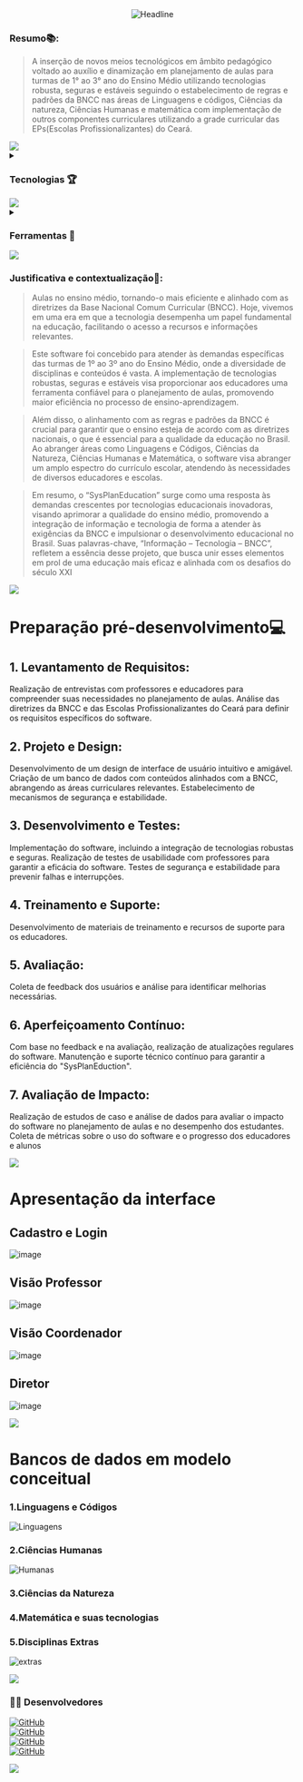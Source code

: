  <div align="center">
<img src="https://readme-typing-svg.herokuapp.com?color=%236FDA44&size=32&center=true&vCenter=true&width=600&height=50&lines=SysPlanEducation+%F0%9F%91%8B;Software+de+auxilio+pedagogico;" alt="Headline" />
 </div>
 
### Resumo📚:

> A inserção de novos meios tecnológicos em âmbito pedagógico voltado ao auxílio e dinamização em planejamento de aulas para turmas de 1° ao 3° ano do Ensino Médio utilizando tecnologias robusta, seguras e estáveis seguindo o estabelecimento de regras e padrões da BNCC nas áreas de  Linguagens e códigos, Ciências da natureza, Ciências Humanas e matemática com implementação de outros componentes curriculares utilizando a grade curricular das EPs(Escolas Profissionalizantes) do Ceará. 

<img src="https://user-images.githubusercontent.com/73097560/115834477-dbab4500-a447-11eb-908a-139a6edaec5c.gif">


<details><summary> <h3> Tecnologias 🏆</h3></summary>

----
	
<p align="center"> <div align="left">
  <img src="https://skillicons.dev/icons?i=html" height="40" alt="html5 logo"  />
  <img width="12" />
  <img src="https://skillicons.dev/icons?i=css" height="40" alt="css3 logo"  />
  <img width="12" />
  <img src="https://cdn.jsdelivr.net/gh/devicons/devicon/icons/javascript/javascript-original.svg" height="40" alt="javascript logo"  />
  <img width="12" />
  <img src="https://skillicons.dev/icons?i=php" height="40" alt="php logo"  />
  <img width="12" />
  <img src="https://skillicons.dev/icons?i=mysql" height="40" alt="mysql logo"  />
</div></p>
	
</details>

<img src="https://user-images.githubusercontent.com/73097560/115834477-dbab4500-a447-11eb-908a-139a6edaec5c.gif">

<details><summary> <h3> Ferramentas 💾 </h3></summary>

----
	
<p align="center"> <div align="left">
  <img src="https://skillicons.dev/icons?i=figma" height="40" alt="figma logo"  />
  <img width="12" />
  <img src="https://skillicons.dev/icons?i=vscode" height="40" alt="vscode logo"  />
  <img width="12" />
  <img src="https://skillicons.dev/icons?i=eclipse" height="40" alt="eclipseide logo"  />
  <img width="12" />
  <img src="https://skillicons.dev/icons?i=gcp" height="40" alt="googlecloud logo"  />
  <img width="12" />
  <img src="https://skillicons.dev/icons?i=github" height="40" alt="github logo"  />
</div>></p>
	
</details>

<img src="https://user-images.githubusercontent.com/73097560/115834477-dbab4500-a447-11eb-908a-139a6edaec5c.gif">

### Justificativa e contextualização🎲:

> Aulas no ensino médio, tornando-o mais eficiente e alinhado com as diretrizes da Base Nacional Comum Curricular (BNCC). Hoje, vivemos em uma era em que a tecnologia desempenha um papel fundamental na educação, facilitando o acesso a recursos e informações relevantes.

> Este software foi concebido para atender às demandas específicas das turmas de 1º ao 3º ano do Ensino Médio, onde a diversidade de disciplinas e conteúdos é vasta. A implementação de tecnologias robustas, seguras e estáveis visa proporcionar aos educadores uma ferramenta confiável para o planejamento de aulas, promovendo maior eficiência no processo de ensino-aprendizagem.

>Além disso, o alinhamento com as regras e padrões da BNCC é crucial para garantir que o ensino esteja de acordo com as diretrizes nacionais, o que é essencial para a qualidade da educação no Brasil. Ao abranger áreas como Linguagens e Códigos, Ciências da Natureza, Ciências Humanas e Matemática, o software visa abranger um amplo espectro do currículo escolar, atendendo às necessidades de diversos educadores e escolas.

> Em resumo, o “SysPlanEducation” surge como uma resposta às demandas crescentes por tecnologias educacionais inovadoras, visando aprimorar a qualidade do ensino médio, promovendo a integração de informação e tecnologia de forma a atender às exigências da BNCC e impulsionar o desenvolvimento educacional no Brasil. Suas palavras-chave, “Informação – Tecnologia – BNCC”, refletem a essência desse projeto, que busca unir esses elementos em prol de uma educação mais eficaz e alinhada com os desafios do século XXI

<img src="https://user-images.githubusercontent.com/73097560/115834477-dbab4500-a447-11eb-908a-139a6edaec5c.gif">

# Preparação pré-desenvolvimento💻

## 1. Levantamento de Requisitos:
Realização de entrevistas com professores e educadores para compreender suas necessidades no planejamento de aulas.
Análise das diretrizes da BNCC e das Escolas Profissionalizantes do Ceará para definir os requisitos específicos do software.
## 2. Projeto e Design:
Desenvolvimento de um design de interface de usuário intuitivo e amigável.
Criação de um banco de dados com conteúdos alinhados com a BNCC, abrangendo as áreas curriculares relevantes.
Estabelecimento de mecanismos de segurança e estabilidade.
## 3. Desenvolvimento e Testes:
Implementação do software, incluindo a integração de tecnologias robustas e seguras.
Realização de testes de usabilidade com professores para garantir a eficácia do software.
Testes de segurança e estabilidade para prevenir falhas e interrupções.
## 4. Treinamento e Suporte:
Desenvolvimento de materiais de treinamento e recursos de suporte para os educadores.
## 5. Avaliação:
Coleta de feedback dos usuários e análise para identificar melhorias necessárias.
## 6. Aperfeiçoamento Contínuo:
Com base no feedback e na avaliação, realização de atualizações regulares do software.
Manutenção e suporte técnico contínuo para garantir a eficiência do "SysPlanEduction".
## 7. Avaliação de Impacto:
Realização de estudos de caso e análise de dados para avaliar o impacto do software no planejamento de aulas e no desempenho dos estudantes.
Coleta de métricas sobre o uso do software e o progresso dos educadores e alunos

<img src="https://user-images.githubusercontent.com/73097560/115834477-dbab4500-a447-11eb-908a-139a6edaec5c.gif">

# Apresentação da interface

## Cadastro e Login
![image](https://github.com/matheussoares1/Sysplaneducation-Software-de-auxilio-pedagogico/assets/111543203/974e51cf-bb00-4d54-ad53-9322bab6a641)

## Visão Professor
![image](https://github.com/matheussoares1/Sysplaneducation-Software-de-auxilio-pedagogico/assets/111543203/2bdc4826-4a85-4f1b-8fa9-ad82df0a1537)


## Visão Coordenador
![image](https://github.com/matheussoares1/Sysplaneducation-Software-de-auxilio-pedagogico/assets/111543203/d0ed82e3-8aa0-4557-a2a8-32aafae47c1f)

## Diretor
![image](https://github.com/matheussoares1/Sysplaneducation-Software-de-auxilio-pedagogico/assets/111543203/19e03dd1-ff98-4461-9ab1-e9e6437b2bef)


<img src="https://user-images.githubusercontent.com/73097560/115834477-dbab4500-a447-11eb-908a-139a6edaec5c.gif">

# Bancos de dados em modelo conceitual
### 1.Linguagens e Códigos

![Linguagens](https://github.com/matheussoares1/Sysplaneducation-Software-de-auxilio-pedagogico/assets/111543203/5d392604-0b8c-417b-bc0a-4bb0ff0fdf76)

### 2.Ciências Humanas
![Humanas](https://github.com/matheussoares1/Sysplaneducation-Software-de-auxilio-pedagogico/assets/111543203/07426df5-11fe-44f6-8476-1001ff0f4020)

### 3.Ciências da Natureza

### 4.Matemática e suas tecnologias

### 5.Disciplinas Extras
![extras](https://github.com/matheussoares1/Sysplaneducation-Software-de-auxilio-pedagogico/assets/111543203/060e247e-c207-4bac-9464-a03ef7192319)


<img src="https://user-images.githubusercontent.com/73097560/115834477-dbab4500-a447-11eb-908a-139a6edaec5c.gif">

<h3 align="left">👩‍💻  Desenvolvedores </h3>

[![GitHub](https://img.shields.io/badge/GitHub-Matheus-181717?style=for-the-badge&logo=github&logoColor=white)](https://github.com/matheussoares1) <br>
[![GitHub](https://img.shields.io/badge/GitHub-Anderson-181717?style=for-the-badge&logo=github&logoColor=white)](https://github.com/0AndersonMelo0)<br>
[![GitHub](https://img.shields.io/badge/GitHub-Samuel-181717?style=for-the-badge&logo=github&logoColor=white)](https://github.com/SamuelZr)<br>
[![GitHub](https://img.shields.io/badge/GitHub-Luis-181717?style=for-the-badge&logo=github&logoColor=white)](https://github.com/Luis-Eduardo-Rodrigues)<br>

<img src="https://user-images.githubusercontent.com/73097560/115834477-dbab4500-a447-11eb-908a-139a6edaec5c.gif">





